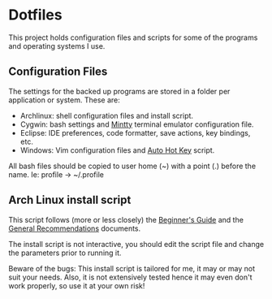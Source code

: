 
Dotfiles
========

This project holds configuration files and scripts for some of the programs and operating systems I
use.

Configuration Files
-------------------

The settings for the backed up programs are stored in a folder per application or system. These are:

* Archlinux: shell configuration files and install script.
* Cygwin: bash settings and [Mintty](http://code.google.com/p/mintty/) terminal emulator
  configuration file.
* Eclipse: IDE preferences, code formatter, save actions, key bindings, etc.
* Windows: Vim configuration files and [Auto Hot Key](http://www.autohotkey.com/) script.

All bash files should be copied to user home (~) with a point (.) before the name. Ie:
profile -> ~/.profile

Arch Linux install script
-------------------------

This script follows (more or less closely) the
[Beginner's Guide](https://wiki.archlinux.org/index.php/Beginners%27_Guide) and the
[General Recommendations](https://wiki.archlinux.org/index.php/General_Recommendations) documents.

The install script is not interactive, you should edit the script file and change the parameters
prior to running it.

Beware of the bugs: This install script is tailored for me, it may or may not suit your needs. Also,
it is not extensively tested hence it may even don't work properly, so use it at your own risk!
